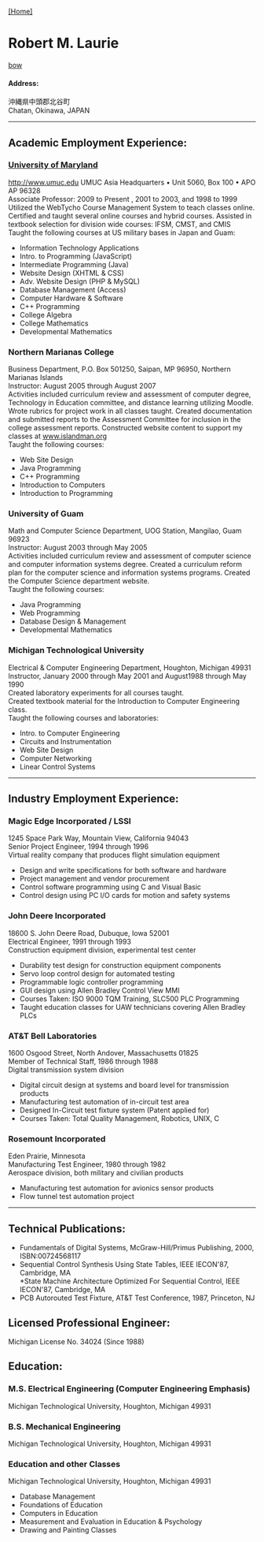 [[Home]](index.html)

# Robert M. Laurie

[bow](https://scontent-nrt1-1.xx.fbcdn.net/v/t1.0-9/16831031_10158391273525089_5219129703654005656_n.jpg?oh=f69833e4a7495b7e0aa89ca7cc96517b&oe=5AD730EB)
 
#### Address:  

沖縄県中頭郡北谷町  
Chatan, Okinawa, JAPAN

---  

## Academic Employment Experience:

### [University of Maryland](http://www.umuc.edu)  
<http://www.umuc.edu>
UMUC Asia Headquarters • Unit 5060, Box 100 • APO AP 96328  
Associate Professor: 2009 to Present , 2001 to 2003, and 1998 to 1999  
Utilized the WebTycho Course Management System to teach classes online.  
Certified and taught several online courses and hybrid courses.
Assisted in textbook selection for division wide courses: IFSM, CMST, and CMIS  
Taught the following courses at US military bases in Japan and Guam:  
* Information Technology Applications
* Intro. to Programming (JavaScript)
* Intermediate Programming (Java)
* Website Design  (XHTML & CSS)
* Adv. Website Design (PHP & MySQL)
* Database Management (Access)
* Computer Hardware & Software 
* C++ Programming 
* College Algebra
* College Mathematics
* Developmental Mathematics
 
### Northern Marianas College  
Business Department, P.O. Box 501250, Saipan, MP 96950, Northern Marianas Islands  
Instructor: August 2005 through August 2007  
Activities included curriculum review and assessment of computer degree, Technology in Education committee, and distance learning utilizing Moodle.  
Wrote rubrics for project work in all classes taught. Created documentation and submitted reports to the Assessment Committee for inclusion in the college assessment reports.
Constructed website content to support my classes at www.islandman.org  
Taught the following courses: 
* Web Site Design 
* Java Programming 
* C++ Programming 
* Introduction to Computers 
* Introduction to Programming 
 
### University of Guam  
Math and Computer Science Department, UOG Station, Mangilao, Guam 96923  
Instructor: August 2003 through May 2005  
Activities included curriculum review and assessment of computer science and computer information systems degree. Created a curriculum reform plan for the computer science and information systems programs. Created the Computer Science department website.  
Taught the following courses:  
* Java Programming 
* Web Programming
* Database Design & Management
* Developmental Mathematics 
 
 
### Michigan Technological University  
Electrical & Computer Engineering Department, Houghton, Michigan 49931  
Instructor, January 2000 through May 2001 and August1988 through May 1990   
Created laboratory experiments for all courses taught.  
Created textbook material for the Introduction to Computer Engineering class.  
Taught the following courses and laboratories: 
 
* Intro. to Computer Engineering 
* Circuits and Instrumentation 
* Web Site Design
* Computer Networking 
* Linear Control Systems  

---
## Industry Employment Experience:

### Magic Edge Incorporated / LSSI
1245 Space Park Way, Mountain View, California 94043  
Senior Project Engineer, 1994 through 1996  
Virtual reality company that produces flight simulation equipment  
* Design and write specifications for both software and hardware  
* Project management and vendor procurement 
* Control software programming using C and Visual Basic 
* Control design using PC I/O cards for motion and safety systems  

### John Deere Incorporated  
18600 S. John Deere Road, Dubuque, Iowa 52001  
Electrical Engineer, 1991 through 1993  
Construction equipment division, experimental test center  
* Durability test design for construction equipment components 
* Servo loop control design for automated testing
* Programmable logic controller programming 
* GUI design using Allen Bradley Control View MMI 
* Courses Taken: ISO 9000 TQM Training, SLC500 PLC Programming 
* Taught education classes for UAW technicians covering Allen Bradley PLCs

### AT&T Bell Laboratories
1600 Osgood Street, North Andover, Massachusetts 01825  
Member of Technical Staff, 1986 through 1988  
Digital transmission system division  
* Digital circuit design at systems and board level for transmission products
* Manufacturing test automation of in-circuit test area
* Designed In-Circuit test fixture system (Patent applied for) 
* Courses Taken: Total Quality Management, Robotics, UNIX, C 

### Rosemount Incorporated  
Eden Prairie, Minnesota  
Manufacturing Test Engineer, 1980 through 1982  
Aerospace division, both military and civilian products  
* Manufacturing test automation for avionics sensor products 
* Flow tunnel test automation project  

---
 
## Technical Publications: 
* Fundamentals of Digital Systems, McGraw-Hill/Primus Publishing, 2000, ISBN:00724568117  
* Sequential Control Synthesis Using State Tables, IEEE IECON'87, 
Cambridge, MA   
*State Machine Architecture Optimized For Sequential Control,  IEEE IECON'87, 
Cambridge, MA   
* PCB Autorouted Test Fixture, AT&T Test Conference, 1987, Princeton, NJ

## Licensed Professional Engineer:
Michigan License No. 34024 (Since 1988) 
## Education:  
### M.S. Electrical Engineering (Computer Engineering Emphasis)  
Michigan Technological University, Houghton, Michigan 49931 

### B.S. Mechanical Engineering  
Michigan Technological University, Houghton, Michigan 49931  
### Education and other Classes  
Michigan Technological University, Houghton, Michigan 49931  

* Database Management
* Foundations of Education 
* Computers in Education
* Measurement and Evaluation in Education & Psychology  
* Drawing and Painting Classes

